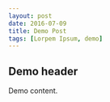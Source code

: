 ```yaml
---
layout: post
date: 2016-07-09
title: Demo Post
tags: [Lorpem Ipsum, demo]
---
```


## Demo header

Demo content.
